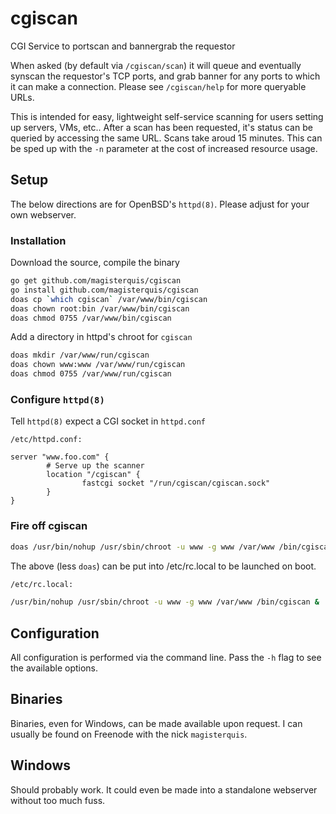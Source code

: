cgiscan
=======
CGI Service to portscan and bannergrab the requestor

When asked (by default via `/cgiscan/scan`) it will queue and eventually
synscan the requestor's TCP ports, and grab banner for any ports to which it
can make a connection.  Please see `/cgiscan/help` for more queryable URLs.

This is intended for easy, lightweight self-service scanning for users setting
up servers, VMs, etc..  After a scan has been requested, it's status can be
queried by accessing the same URL.  Scans take aroud 15 minutes.  This can be
sped up with the `-n` parameter at the cost of increased resource usage.

Setup
-----
The below directions are for OpenBSD's `httpd(8)`.  Please adjust for your
own webserver.

### Installation
Download the source, compile the binary
```bash
go get github.com/magisterquis/cgiscan
go install github.com/magisterquis/cgiscan
doas cp `which cgiscan` /var/www/bin/cgiscan
doas chown root:bin /var/www/bin/cgiscan
doas chmod 0755 /var/www/bin/cgiscan
```
Add a directory in httpd's chroot for `cgiscan`
```bash
doas mkdir /var/www/run/cgiscan
doas chown www:www /var/www/run/cgiscan
doas chmod 0755 /var/www/run/cgiscan
```

### Configure `httpd(8)`
Tell `httpd(8)` expect a CGI socket in `httpd.conf`
```
/etc/httpd.conf:

server "www.foo.com" {
        # Serve up the scanner
        location "/cgiscan" {
                fastcgi socket "/run/cgiscan/cgiscan.sock"
        }
}
```

### Fire off cgiscan
```bash
doas /usr/bin/nohup /usr/sbin/chroot -u www -g www /var/www /bin/cgiscan &
```
The above (less `doas`) can be put into /etc/rc.local to be launched on boot.
```bash
/etc/rc.local:

/usr/bin/nohup /usr/sbin/chroot -u www -g www /var/www /bin/cgiscan &
```

Configuration
-------------
All configuration is performed via the command line.  Pass the `-h` flag to see
the available options.

Binaries
--------
Binaries, even for Windows, can be made available upon request.  I can usually
be found on Freenode with the nick `magisterquis`.

Windows
-------
Should probably work.  It could even be made into a standalone webserver
without too much fuss.
